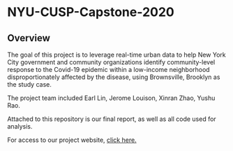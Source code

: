 # NYU-CUSP-Capstone-2020

## Overview
The goal of this project is to leverage real-time urban data to help New York City government and community organizations identify community-level response to the Covid-19 epidemic within a low-income neighborhood disproportionately affected by the disease, using Brownsville, Brooklyn as the study case.

The project team included Earl Lin, Jerome Louison, Xinran Zhao, Yushu Rao.

Attached to this repository is our final report, as well as all code used for analysis.

For access to our project website, [click here.](https://xinran46.github.io/)
